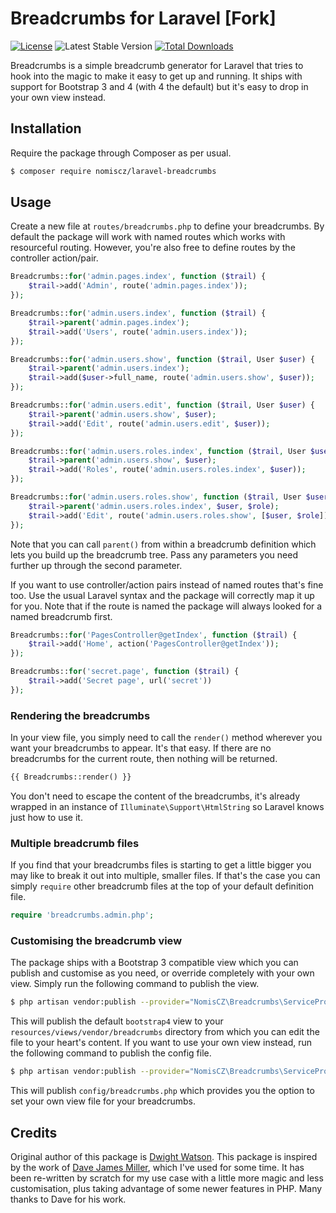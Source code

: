 Breadcrumbs for Laravel [Fork]
=======================

[![License](https://poser.pugx.org/nomiscz/laravel-breadcrumbs/license.svg)](https://packagist.org/packages/nomiscz/laravel-breadcrumbs)
![Latest Stable Version](https://img.shields.io/packagist/v/nomiscz/laravel-breadcrumbs.svg)
[![Total Downloads](https://poser.pugx.org/nomiscz/laravel-breadcrumbs/downloads.svg)](https://packagist.org/packages/nomiscz/laravel-breadcrumbs)

Breadcrumbs is a simple breadcrumb generator for Laravel that tries to hook into the magic to make it easy to get up and running. It ships with support for Bootstrap 3 and 4 (with 4 the default) but it's easy to drop in your own view instead.
## Installation

Require the package through Composer as per usual.

```sh
$ composer require nomiscz/laravel-breadcrumbs
```

## Usage

Create a new file at `routes/breadcrumbs.php` to define your breadcrumbs. By default the package will work with named routes which works with resourceful routing. However, you're also free to define routes by the controller action/pair.

```php
Breadcrumbs::for('admin.pages.index', function ($trail) {
    $trail->add('Admin', route('admin.pages.index'));
});

Breadcrumbs::for('admin.users.index', function ($trail) {
    $trail->parent('admin.pages.index');
    $trail->add('Users', route('admin.users.index'));
});

Breadcrumbs::for('admin.users.show', function ($trail, User $user) {
    $trail->parent('admin.users.index');
    $trail->add($user->full_name, route('admin.users.show', $user));
});

Breadcrumbs::for('admin.users.edit', function ($trail, User $user) {
    $trail->parent('admin.users.show', $user);
    $trail->add('Edit', route('admin.users.edit', $user));
});

Breadcrumbs::for('admin.users.roles.index', function ($trail, User $user) {
    $trail->parent('admin.users.show', $user);
    $trail->add('Roles', route('admin.users.roles.index', $user));
});

Breadcrumbs::for('admin.users.roles.show', function ($trail, User $user, Role $role) {
    $trail->parent('admin.users.roles.index', $user, $role);
    $trail->add('Edit', route('admin.users.roles.show', [$user, $role]));
});
```

Note that you can call `parent()` from within a breadcrumb definition which lets you build up the breadcrumb tree. Pass any parameters you need further up through the second parameter.

If you want to use controller/action pairs instead of named routes that's fine too. Use the usual Laravel syntax and the package will correctly map it up for you. Note that if the route is named the package will always looked for a named breadcrumb first.

```php
Breadcrumbs::for('PagesController@getIndex', function ($trail) {
    $trail->add('Home', action('PagesController@getIndex'));
});

Breadcrumbs::for('secret.page', function ($trail) {
    $trail->add('Secret page', url('secret'))
});
```

### Rendering the breadcrumbs

In your view file, you simply need to call the `render()` method wherever you want your breadcrumbs to appear. It's that easy. If there are no breadcrumbs for the current route, then nothing will be returned.

```php
{{ Breadcrumbs::render() }}
```

You don't need to escape the content of the breadcrumbs, it's already wrapped in an instance of `Illuminate\Support\HtmlString` so Laravel knows just how to use it.

### Multiple breadcrumb files

If you find that your breadcrumbs files is starting to get a little bigger you may like to break it out into multiple, smaller files. If that's the case you can simply `require` other breadcrumb files at the top of your default definition file.

```php
require 'breadcrumbs.admin.php';
```

### Customising the breadcrumb view

The package ships with a Bootstrap 3 compatible view which you can publish and customise as you need, or override completely with your own view. Simply run the following command to publish the view.

```sh
$ php artisan vendor:publish --provider="NomisCZ\Breadcrumbs\ServiceProvider" --tag=views
```

This will publish the default `bootstrap4` view to your `resources/views/vendor/breadcrumbs` directory from which you can edit the file to your heart's content. If you want to use your own view instead, run the following command to publish the config file.

```sh
$ php artisan vendor:publish --provider="NomisCZ\Breadcrumbs\ServiceProvider" --tag=config
```

This will publish `config/breadcrumbs.php` which provides you the option to set your own view file for your breadcrumbs.

## Credits

Original author of this package is [Dwight Watson](https://github.com/dwightwatson/breadcrumbs). This package is inspired by the work of [Dave James Miller](https://github.com/davejamesmiller/laravel-breadcrumbs), which I've used for some time. It has been re-written by scratch for my use case with a little more magic and less customisation, plus taking advantage of some newer features in PHP. Many thanks to Dave for his work.
